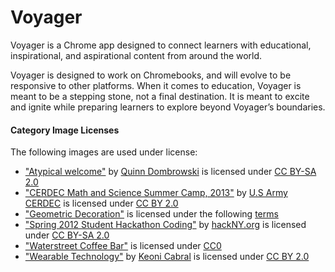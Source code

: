 # Voyager

Voyager is a Chrome app designed to connect learners with educational,
inspirational, and aspirational content from around the world.

Voyager is designed to work on Chromebooks, and will evolve to be responsive
to other platforms. When it comes to education, Voyager is meant to be a
stepping stone, not a final destination. It is meant to excite and ignite while
preparing learners to explore beyond Voyager’s boundaries.

#### Category Image Licenses

The following images are used under license:

 * ["Atypical welcome"](https://www.flickr.com/photos/quinnanya/5889720469) by [Quinn Dombrowski](https://www.flickr.com/photos/quinnanya/) is licensed under [CC BY-SA 2.0](https://creativecommons.org/licenses/by-sa/2.0/)
 * ["CERDEC Math and Science Summer Camp, 2013"](https://www.flickr.com/photos/cerdec/9525555588) by [U.S Army CERDEC](https://www.flickr.com/photos/cerdec/) is licensed under [CC BY 2.0](http://creativecommons.org/licenses/by/2.0/)
 * ["Geometric Decoration"](http://kaboompics.com/one_foto/345/geometric-decoration) is licensed under the following [terms](http://kaboompics.com/terms)
 * ["Spring 2012 Student Hackathon Coding"](https://www.flickr.com/photos/hackny/6890140478) by [hackNY.org](https://www.flickr.com/photos/hackny/) is licensed under [CC BY-SA 2.0](http://creativecommons.org/licenses/by-sa/2.0/)
 * ["Waterstreet Coffee Bar"](http://startupstockphotos.com/post/94180936841/waterstreet-coffee-bar-one-of-our-favorite-coffee) is licensed under [CC0](http://creativecommons.org/about/cc0)
 * ["Wearable Technology"](https://www.flickr.com/photos/keoni101/7069578953) by [Keoni Cabral](https://www.flickr.com/photos/keoni101/) is licensed under [CC BY 2.0](http://creativecommons.org/licenses/by/2.0/)
